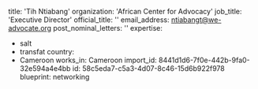 title: 'Tih Ntiabang'
organization: 'African Center for Advocacy'
job_title: 'Executive Director'
official_title: ''
email_address: ntiabangt@we-advocate.org
post_nominal_letters: ''
expertise:
  - salt
  - transfat
country:
  - Cameroon
works_in: Cameroon
import_id: 8441d1d6-7f0e-442b-9fa0-32e594a4e4bb
id: 58c5eda7-c5a3-4d07-8c46-15d6b922f978
blueprint: networking
